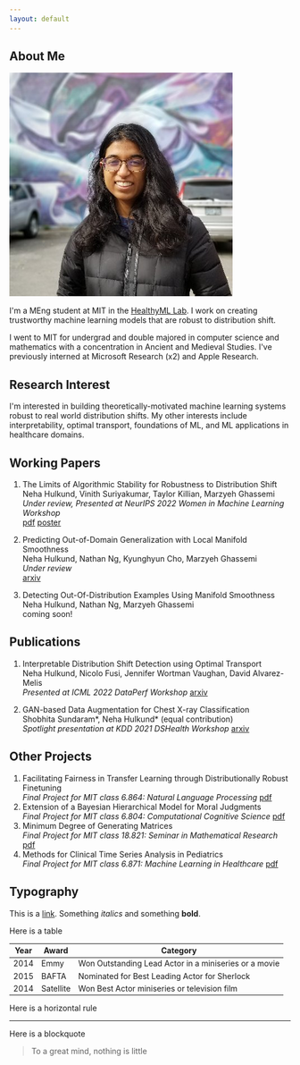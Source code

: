```yaml
---
layout: default
---
```


## About Me

<img class="profile-picture" src="prof.jpg">

I'm a MEng student at MIT in the [HealthyML Lab](https://healthyml.org). I work on creating trustworthy machine learning models that are robust to distribution shift.

I went to MIT for undergrad and double majored in computer science and mathematics with a concentration in Ancient and Medieval Studies. I've previously interned at Microsoft Research (x2) and Apple Research.

## Research Interest

I'm interested in building theoretically-motivated machine learning systems robust to real world distribution shifts. My other interests include interpretability, optimal transport, foundations of ML, and ML applications in healthcare domains.

## Working Papers
1. The Limits of Algorithmic Stability for Robustness to Distribution Shift \
Neha Hulkund, Vinith Suriyakumar, Taylor Killian, Marzyeh Ghassemi\
*Under review, Presented at NeurIPS 2022 Women in Machine Learning Workshop* \
[pdf](https://drive.google.com/file/d/1J8NJZJJv_lEI-bS6WqQHMNPTjwODvbBY/view?usp=sharing)
[poster](https://drive.google.com/file/d/1S1W2BL_NpgCNgbSkugarDmj5iFMF7EhD/view?usp=share_link)

2. Predicting Out-of-Domain Generalization with Local Manifold Smoothness\
Neha Hulkund, Nathan Ng, Kyunghyun Cho, Marzyeh Ghassemi \
*Under review*\
[arxiv](https://arxiv.org/pdf/2207.02093.pdf)

3. Detecting Out-Of-Distribution Examples Using Manifold Smoothness\
Neha Hulkund, Nathan Ng, Marzyeh Ghassemi\
coming soon!

## Publications

1. Interpretable Distribution Shift Detection using Optimal Transport \
Neha Hulkund, Nicolo Fusi, Jennifer Wortman Vaughan, David Alvarez-Melis \
*Presented at ICML 2022 DataPerf Workshop*
[arxiv](https://arxiv.org/pdf/2208.02896.pdf)

2. GAN-based Data Augmentation for Chest X-ray Classification\
Shobhita Sundaram*, Neha Hulkund* (equal contribution)\
*Spotlight presentation at KDD 2021 DSHealth Workshop*
[arxiv](https://arxiv.org/pdf/2107.02970.pdf)

## Other Projects
1. Facilitating Fairness in Transfer Learning through Distributionally Robust Finetuning\
*Final Project for MIT class 6.864: Natural Language Processing*
[pdf](https://drive.google.com/file/d/14T0o401LiZr772WwZkGg2Mf-Mt7m8Vjx/view?usp=share_link)
2. Extension of a Bayesian Hierarchical Model for Moral Judgments\
*Final Project for MIT class 6.804: Computational Cognitive Science*
[pdf](https://drive.google.com/file/d/1f0UMBvd9_rlW5LJxU9tn2UXnBRywyOKH/view?usp=sharing)
3. Minimum Degree of Generating Matrices\
*Final Project for MIT class 18.821: Seminar in Mathematical Research*
[pdf](https://drive.google.com/file/d/12xdOv5r0wrc9y5k3k1_rHAKYShrORQ4j/view?usp=sharing)
4. Methods for Clinical Time Series Analysis in Pediatrics\
*Final Project for MIT class 6.871: Machine Learning in Healthcare*
[pdf](https://drive.google.com/file/d/1OwCuu6WlETLEwfqDormRkT87XkeiYt6k/view?usp=sharing)

## Typography

This is a [link](http://google.com). Something *italics* and something **bold**.

Here is a table

Year | Award | Category
-----|-------|--------
2014 | Emmy  | Won Outstanding Lead Actor in a miniseries or a movie
2015 | BAFTA | Nominated for Best Leading Actor for Sherlock
2014 | Satellite | Won Best Actor miniseries or television film

Here is a horizontal rule

---

Here is a blockquote

> To a great mind, nothing is little

